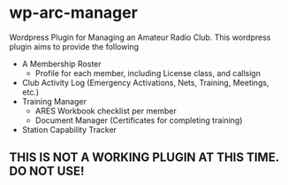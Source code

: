 # wp-arc-manager
Wordpress Plugin for Managing an Amateur Radio Club. This wordpress plugin aims to provide the following

* A Membership Roster
  * Profile for each member, including License class, and callsign
* Club Activity Log (Emergency Activations, Nets, Training, Meetings, etc.)
* Training Manager
  * ARES Workbook checklist per member
  * Document Manager (Certificates for completing training)
* Station Capability Tracker

## THIS IS NOT A WORKING PLUGIN AT THIS TIME. DO NOT USE!

